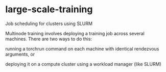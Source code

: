 # large-scale-training

Job scheduling for clusters using SLURM

Multinode training involves deploying a training job across several machines. There are two ways to do this:

running a torchrun command on each machine with identical rendezvous arguments, or

deploying it on a compute cluster using a workload manager (like SLURM)
